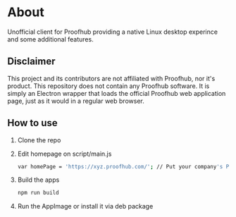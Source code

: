 # About

Unofficial client for Proofhub providing a native Linux desktop experince and some additional features.

## Disclaimer

This project and its contributors are not affiliated with Proofhub, nor it's product. This repository does not contain any Proofhub software. It is simply an Electron wrapper that loads the official Proofhub web application page, just as it would in a regular web browser.

## How to use

1. Clone the repo
2. Edit homepage on script/main.js

    ```sh
    var homePage = 'https://xyz.proofhub.com/'; // Put your company's ProofHub URL here
    ```
3. Build the apps

    ```sh
    npm run build
    ```
4. Run the AppImage or install it via deb package

